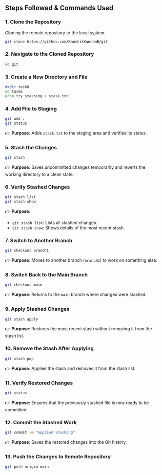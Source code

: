 
## **Steps Followed & Commands Used**

### **1. Clone the Repository**  
Cloning the remote repository to the local system.  
```sh
git clone https://github.com/KaushikKannanB/git
```


### **2. Navigate to the Cloned Repository**  
```sh
cd git
```

### **3. Create a New Directory and File**  
```sh
mkdir task6
cd task6
echo try stashing > stask.txt
```

### **4. Add File to Staging**  
```sh
git add .
git status
```
👉 **Purpose**: Adds `stask.txt` to the staging area and verifies its status.

### **5. Stash the Changes**  
```sh
git stash
```
👉 **Purpose**: Saves uncommitted changes temporarily and reverts the working directory to a clean state.

### **6. Verify Stashed Changes**  
```sh
git stash list
git stash show
```
👉 **Purpose**:  
- `git stash list`: Lists all stashed changes.  
- `git stash show`: Shows details of the most recent stash.

### **7. Switch to Another Branch**  
```sh
git checkout branch1
```
👉 **Purpose**: Moves to another branch (`branch1`) to work on something else.

### **8. Switch Back to the Main Branch**  
```sh
git checkout main
```
👉 **Purpose**: Returns to the `main` branch where changes were stashed.

### **9. Apply Stashed Changes**  
```sh
git stash apply
```
👉 **Purpose**: Restores the most recent stash without removing it from the stash list.

### **10. Remove the Stash After Applying**  
```sh
git stash pop
```
👉 **Purpose**: Applies the stash and removes it from the stash list.

### **11. Verify Restored Changes**  
```sh
git status
```
👉 **Purpose**: Ensures that the previously stashed file is now ready to be committed.

### **12. Commit the Stashed Work**  
```sh
git commit -m "Applied Stashing"
```
👉 **Purpose**: Saves the restored changes into the Git history.

### **13. Push the Changes to Remote Repository**  
```sh
git push origin main
``
